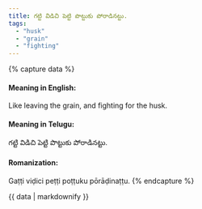 ```yaml
---
title: గట్టి విడిచి పెట్టి పొట్టుకు పోరాడినట్టు.
tags:
  - "husk"
  - "grain"
  - "fighting"
---
```


{% capture data %}
#### Meaning in English:
Like leaving the grain, and fighting for the husk.

#### Meaning in Telugu:
గట్టి విడిచి పెట్టి పొట్టుకు పోరాడినట్టు.

#### Romanization:
Gaṭṭi viḍici peṭṭi poṭṭuku pōrāḍinaṭṭu.
{% endcapture %}

{{ data | markdownify }}

